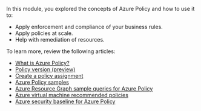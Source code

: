 In this module, you explored the concepts of Azure Policy and how to use it to:

- Apply enforcement and compliance of your business rules.
- Apply policies at scale.
- Help with remediation of resources.

To learn more, review the following articles:

- [What is Azure Policy?](/azure/governance/policy/overview)
- [Policy version (preview)](/azure/governance/policy/concepts/definition-structure-basics#version-preview)
- [Create a policy assignment](/azure/governance/policy/assign-policy-portal)
- [Azure Policy samples](/azure/governance/policy/samples)
- [Azure Resource Graph sample queries for Azure Policy](/azure/governance/policy/samples/resource-graph-samples)
- [Azure virtual machine recommended policies](/azure/governance/policy/concepts/recommended-policies)
- [Azure security baseline for Azure Policy](/security/benchmark/azure/baselines/policy-security-baseline)
